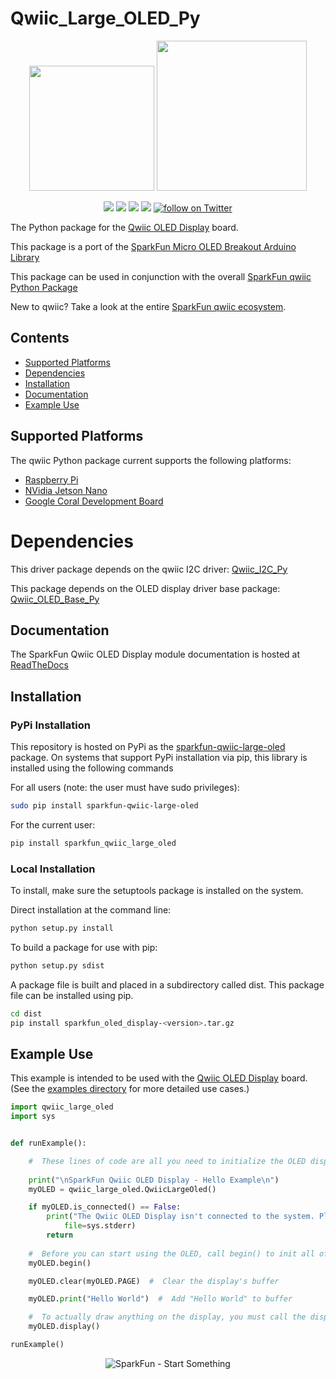 Qwiic_Large_OLED_Py
========================

<p align="center">
   <img src="https://cdn.sparkfun.com/assets/custom_pages/2/7/2/qwiic-logo-registered.jpg"  width=200>  
   <img src="https://www.python.org/static/community_logos/python-logo-master-v3-TM.png"  width=240>   
</p>
<p align="center">
	<a href="https://pypi.org/project/sparkfun-qwiic-large-oled/" alt="Package">
		<img src="https://img.shields.io/pypi/pyversions/sparkfun_qwiic_large_oled.svg" /></a>
	<a href="https://github.com/sparkfun/Qwiic_Large_OLED_Py/issues" alt="Issues">
		<img src="https://img.shields.io/github/issues/sparkfun/Qwiic_Large_OLED_Py.svg" /></a>
	<a href="https://qwiic-large-oled-py.readthedocs.io/en/latest/index.html" alt="Documentation">
		<img src="https://readthedocs.org/projects/qwiic-large-oled-py/badge/?version=latest&style=flat" /></a>
	<a href="https://github.com/sparkfun/Qwiic_Large_OLED_Py/blob/master/LICENSE" alt="License">
		<img src="https://img.shields.io/badge/license-MIT-blue.svg" /></a>
	<a href="https://twitter.com/intent/follow?screen_name=sparkfun">
        	<img src="https://img.shields.io/twitter/follow/sparkfun.svg?style=social&logo=twitter"
           	 alt="follow on Twitter"></a>
	
</p>

<!-- <img src="" align="right" width=200 alt="128 x 64 OLED Display"> -->

The Python package for the [Qwiic OLED Display](https://www.sparkfun.com/products/17153) board.

This package is a port of the [SparkFun Micro OLED Breakout Arduino Library](https://github.com/sparkfun/SparkFun_Micro_OLED_Arduino_Library)

This package can be used in conjunction with the overall [SparkFun qwiic Python Package](https://github.com/sparkfun/Qwiic_Py)

New to qwiic? Take a look at the entire [SparkFun qwiic ecosystem](https://www.sparkfun.com/qwiic).


## Contents

* [Supported Platforms](#supported-platforms)
* [Dependencies](#dependencies)
* [Installation](#installation)
* [Documentation](#documentation)
* [Example Use](#example-use)

Supported Platforms
--------------------
The qwiic Python package current supports the following platforms:
* [Raspberry Pi](https://www.sparkfun.com/search/results?term=raspberry+pi)
* [NVidia Jetson Nano](https://www.sparkfun.com/products/15297)
* [Google Coral Development Board](https://www.sparkfun.com/products/15318)

Dependencies
================
This driver package depends on the qwiic I2C driver: [Qwiic_I2C_Py](https://github.com/sparkfun/Qwiic_I2C_Py)

This package depends on the OLED display driver base package: [Qwiic_OLED_Base_Py](https://github.com/sparkfun/Qwiic_OLED_Base_Py)

Documentation
-------------
The SparkFun Qwiic OLED Display module documentation is hosted at [ReadTheDocs](https://qwiic-large-oled-py.readthedocs.io/en/latest/index.html)

Installation
--------------

### PyPi Installation
This repository is hosted on PyPi as the [sparkfun-qwiic-large-oled](https://pypi.org/project/sparkfun-qwiic-large-oled/) package. On systems that support PyPi installation via pip, this library is installed using the following commands

For all users (note: the user must have sudo privileges):
```sh
sudo pip install sparkfun-qwiic-large-oled
```
For the current user:

```sh
pip install sparkfun_qwiic_large_oled
```

### Local Installation
To install, make sure the setuptools package is installed on the system.

Direct installation at the command line:
```sh
python setup.py install
```

To build a package for use with pip:
```sh
python setup.py sdist
 ```
A package file is built and placed in a subdirectory called dist. This package file can be installed using pip.
```sh
cd dist
pip install sparkfun_oled_display-<version>.tar.gz
```
  
Example Use
------------
This example is intended to be used with the [Qwiic OLED Display](https://www.sparkfun.com/products/17153) board. (See the <a href="https://github.com/sparkfun/Qwiic_Large_OLED_Py/tree/main/examples">examples directory</a> for more detailed use cases.)

```python
import qwiic_large_oled
import sys


def runExample():

    #  These lines of code are all you need to initialize the OLED display and print text on the screen.
  
    print("\nSparkFun Qwiic OLED Display - Hello Example\n")
    myOLED = qwiic_large_oled.QwiicLargeOled()

    if myOLED.is_connected() == False:
        print("The Qwiic OLED Display isn't connected to the system. Please check your connection", \
            file=sys.stderr)
        return
    
    #  Before you can start using the OLED, call begin() to init all of the pins and configure the OLED.
    myOLED.begin()

    myOLED.clear(myOLED.PAGE)  #  Clear the display's buffer

    myOLED.print("Hello World")  #  Add "Hello World" to buffer

    #  To actually draw anything on the display, you must call the display() function. 
    myOLED.display()

runExample()
```

<p align="center">
<img src="https://cdn.sparkfun.com/assets/custom_pages/3/3/4/dark-logo-red-flame.png" alt="SparkFun - Start Something">
</p>
